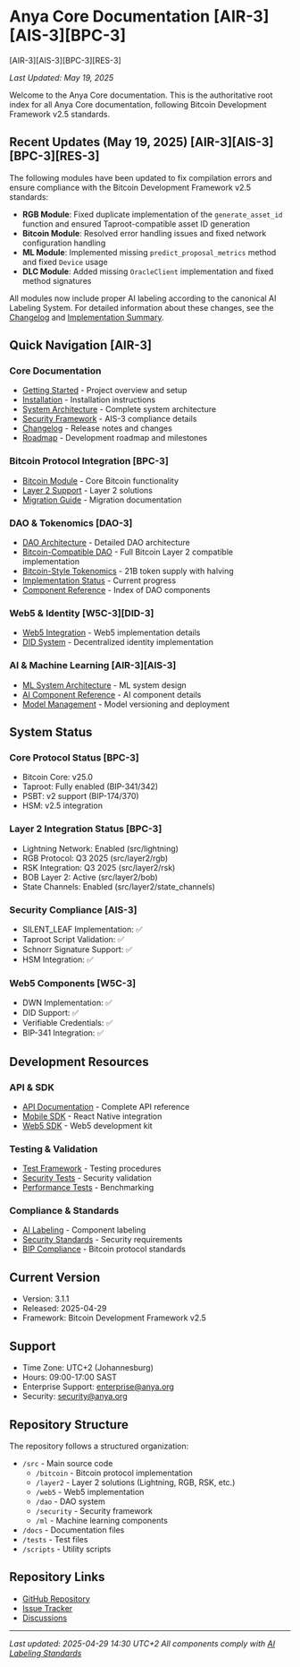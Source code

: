 # Anya Core Documentation [AIR-3][AIS-3][BPC-3]

[AIR-3][AIS-3][BPC-3][RES-3]

*Last Updated: May 19, 2025*

Welcome to the Anya Core documentation. This is the authoritative root index for all Anya Core documentation, following Bitcoin Development Framework v2.5 standards.

## Recent Updates (May 19, 2025) [AIR-3][AIS-3][BPC-3][RES-3]

The following modules have been updated to fix compilation errors and ensure compliance with the Bitcoin Development Framework v2.5 standards:

- **RGB Module**: Fixed duplicate implementation of the `generate_asset_id` function and ensured Taproot-compatible asset ID generation
- **Bitcoin Module**: Resolved error handling issues and fixed network configuration handling
- **ML Module**: Implemented missing `predict_proposal_metrics` method and fixed `Device` usage
- **DLC Module**: Added missing `OracleClient` implementation and fixed method signatures

All modules now include proper AI labeling according to the canonical AI Labeling System. For detailed information about these changes, see the [Changelog](CHANGELOG.md) and [Implementation Summary](docs/IMPLEMENTATION_SUMMARY.md).

## Quick Navigation [AIR-3]

### Core Documentation

- [Getting Started](README.md) - Project overview and setup
- [Installation](INSTALLATION.md) - Installation instructions
- [System Architecture](SYSTEM_MAP.md) - Complete system architecture
- [Security Framework](SECURITY.md) - AIS-3 compliance details
- [Changelog](CHANGELOG.md) - Release notes and changes
- [Roadmap](ROADMAP.md) - Development roadmap and milestones

### Bitcoin Protocol Integration [BPC-3]

- [Bitcoin Module](docs/bitcoin/README.md) - Core Bitcoin functionality
- [Layer 2 Support](docs/layer2/README.md) - Layer 2 solutions
- [Migration Guide](docs/bitcoin/migration.md) - Migration documentation

### DAO & Tokenomics [DAO-3]

- [DAO Architecture](src/dao/README.md) - Detailed DAO architecture
- [Bitcoin-Compatible DAO](dao/core/dao-bitcoin-compatible.clar) - Full Bitcoin Layer 2 compatible implementation
- [Bitcoin-Style Tokenomics](docs/TOKENOMICS_SYSTEM.md) - 21B token supply with halving
- [Implementation Status](docs/IMPLEMENTATION_MILESTONES.md) - Current progress
- [Component Reference](docs/DAO_INDEX.md) - Index of DAO components

### Web5 & Identity [W5C-3][DID-3]

- [Web5 Integration](src/web5/README.md) - Web5 implementation details
- [DID System](docs/identity/README.md) - Decentralized identity implementation

### AI & Machine Learning [AIR-3][AIS-3]

- [ML System Architecture](docs/ML_SYSTEM_ARCHITECTURE.md) - ML system design
- [AI Component Reference](src/ml/README.md) - AI component details
- [Model Management](docs/ml/models.md) - Model versioning and deployment

## System Status

### Core Protocol Status [BPC-3]

- Bitcoin Core: v25.0
- Taproot: Fully enabled (BIP-341/342)
- PSBT: v2 support (BIP-174/370)
- HSM: v2.5 integration

### Layer 2 Integration Status [BPC-3]

- Lightning Network: Enabled (src/lightning)
- RGB Protocol: Q3 2025 (src/layer2/rgb)
- RSK Integration: Q3 2025 (src/layer2/rsk)
- BOB Layer 2: Active (src/layer2/bob)
- State Channels: Enabled (src/layer2/state_channels)

### Security Compliance [AIS-3]

- SILENT_LEAF Implementation: ✅
- Taproot Script Validation: ✅
- Schnorr Signature Support: ✅
- HSM Integration: ✅

### Web5 Components [W5C-3]

- DWN Implementation: ✅
- DID Support: ✅
- Verifiable Credentials: ✅
- BIP-341 Integration: ✅

## Development Resources

### API & SDK

- [API Documentation](docs/api/README.md) - Complete API reference
- [Mobile SDK](docs/mobile/SDK.md) - React Native integration
- [Web5 SDK](src/web5/README.md) - Web5 development kit

### Testing & Validation

- [Test Framework](TESTING.md) - Testing procedures
- [Security Tests](src/security/README.md) - Security validation
- [Performance Tests](src/testing/performance/README.md) - Benchmarking

### Compliance & Standards

- [AI Labeling](docs/standards/AI_LABELING.md) - Component labeling
- [Security Standards](docs/standards/SECURITY.md) - Security requirements
- [BIP Compliance](docs/standards/BIP_COMPLIANCE.md) - Bitcoin protocol standards

## Current Version

- Version: 3.1.1
- Released: 2025-04-29
- Framework: Bitcoin Development Framework v2.5

## Support

- Time Zone: UTC+2 (Johannesburg)
- Hours: 09:00-17:00 SAST
- Enterprise Support: <enterprise@anya.org>
- Security: <security@anya.org>

## Repository Structure

The repository follows a structured organization:

- `/src` - Main source code
  - `/bitcoin` - Bitcoin protocol implementation
  - `/layer2` - Layer 2 solutions (Lightning, RGB, RSK, etc.)
  - `/web5` - Web5 implementation
  - `/dao` - DAO system
  - `/security` - Security framework
  - `/ml` - Machine learning components
- `/docs` - Documentation files
- `/tests` - Test files
- `/scripts` - Utility scripts

## Repository Links

- [GitHub Repository](https://github.com/anya-org/anya-core)
- [Issue Tracker](https://github.com/anya-org/anya-core/issues)
- [Discussions](https://github.com/anya-org/anya-core/discussions)

---
*Last updated: 2025-04-29 14:30 UTC+2*
*All components comply with [AI Labeling Standards](docs/standards/AI_LABELING.md)*
